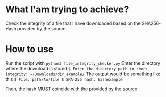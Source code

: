 # What I'am trying to achieve?

Check the integrity of a file that I have downloaded based on the SHA256-Hash provided by the source.


# How to use

Run the script with
`
python3 file_integrity_checker.py
`
Enter the directory where the download is stored
`
$ Enter the directory path to check integrity: ~/Downloads/dir_example/
`
The output would be something like this
`
$ File: path/to/file
$ SHA-256 hash: hashexample
`

Then, the hash MUST coincide with the provided by the source

